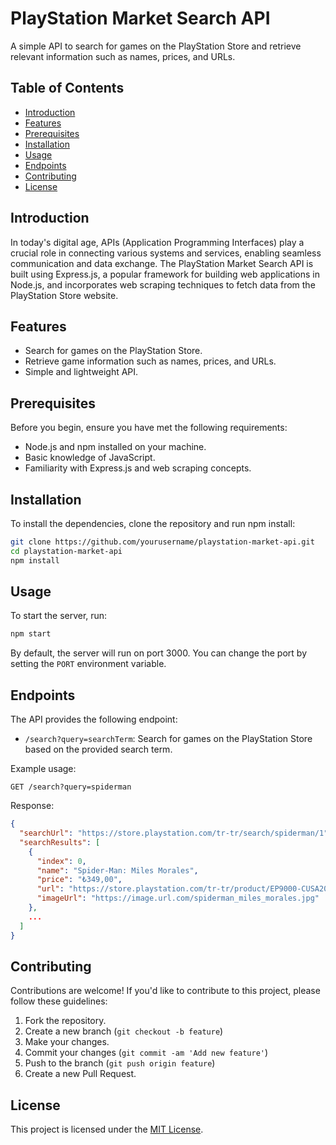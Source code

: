 # PlayStation Market Search API

A simple API to search for games on the PlayStation Store and retrieve relevant information such as names, prices, and URLs.

## Table of Contents
- [Introduction](#introduction)
- [Features](#features)
- [Prerequisites](#prerequisites)
- [Installation](#installation)
- [Usage](#usage)
- [Endpoints](#endpoints)
- [Contributing](#contributing)
- [License](#license)

## Introduction
In today's digital age, APIs (Application Programming Interfaces) play a crucial role in connecting various systems and services, enabling seamless communication and data exchange. The PlayStation Market Search API is built using Express.js, a popular framework for building web applications in Node.js, and incorporates web scraping techniques to fetch data from the PlayStation Store website.

## Features
- Search for games on the PlayStation Store.
- Retrieve game information such as names, prices, and URLs.
- Simple and lightweight API.

## Prerequisites
Before you begin, ensure you have met the following requirements:
- Node.js and npm installed on your machine.
- Basic knowledge of JavaScript.
- Familiarity with Express.js and web scraping concepts.

## Installation
To install the dependencies, clone the repository and run npm install:

```bash
git clone https://github.com/yourusername/playstation-market-api.git
cd playstation-market-api
npm install
```

## Usage
To start the server, run:

```bash
npm start
```

By default, the server will run on port 3000. You can change the port by setting the `PORT` environment variable.

## Endpoints
The API provides the following endpoint:

- `/search?query=searchTerm`: Search for games on the PlayStation Store based on the provided search term.

Example usage:

```http
GET /search?query=spiderman
```

Response:

```json
{
  "searchUrl": "https://store.playstation.com/tr-tr/search/spiderman/1",
  "searchResults": [
    {
      "index": 0,
      "name": "Spider-Man: Miles Morales",
      "price": "₺349,00",
      "url": "https://store.playstation.com/tr-tr/product/EP9000-CUSA20762_00-MILESSTANDARD001",
      "imageUrl": "https://image.url.com/spiderman_miles_morales.jpg"
    },
    ...
  ]
}
```

## Contributing
Contributions are welcome! If you'd like to contribute to this project, please follow these guidelines:
1. Fork the repository.
2. Create a new branch (`git checkout -b feature`)
3. Make your changes.
4. Commit your changes (`git commit -am 'Add new feature'`)
5. Push to the branch (`git push origin feature`)
6. Create a new Pull Request.

## License
This project is licensed under the [MIT License](LICENSE).
